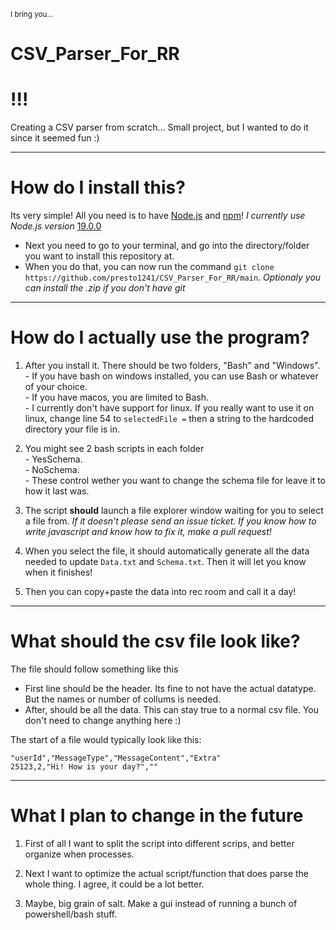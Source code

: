 <sub> I bring you... </sub>

# CSV_Parser_For_RR
# !!!
Creating a CSV parser from scratch... Small project, but I wanted to do it since it seemed fun :)

---


# How do I install this?

Its very simple! All you need is to have [Node.js](https://nodejs.org/en/download/current) and [npm](https://www.npmjs.com/)! *I currently use Node.js version* [19.0.0](https://nodejs.org/download/release/v19.0.0/)


- Next you need to go to your terminal, and go into the directory/folder you want to install this repository at.
- When you do that, you can now run the command `git clone https://github.com/presto1241/CSV_Parser_For_RR/main`. *Optionaly you can install the .zip if you don't have git*
---


# How do I actually use the program?

1. After you install it. There should be two folders, "Bash" and "Windows". <br>
  \- If you have bash on windows installed, you can use Bash or whatever of your choice. <br>
  \- If you have macos, you are limited to Bash. <br>
  \- I currently don't have support for linux. If you really want to use it on linux, change line 54 to `selectedFile =` then a string to the hardcoded directory your file is in. <br>

2. You might see 2 bash scripts in each folder <br>
   \- YesSchema. <br>
   \- NoSchema. <br>
   \- These control wether you want to change the schema file for leave it to how it last was. <br>

3. The script **should** launch a file explorer window waiting for you to select a file from. *If it doesn't please send an issue ticket. If you know how to write javascript and know how to fix it, make a pull request!*

4. When you select the file, it should automatically generate all the data needed to update `Data.txt` and `Schema.txt`. Then it will let you know when it finishes!

5. Then you can copy+paste the data into rec room and call it a day!

---

# What should the csv file look like?

The file should follow something like this
- First line should be the header. Its fine to not have the actual datatype. But the names or number of collums is needed.
- After, should be all the data. This can stay true to a normal csv file. You don't need to change anything here :)

The start of a file would typically look like this:

```
"userId","MessageType","MessageContent","Extra"
25123,2,"Hi! How is your day?",""
```
---


# What I plan to change in the future

1. First of all I want to split the script into different scrips, and better organize when processes.

2. Next I want to optimize the actual script/function that does parse the whole thing. I agree, it could be a lot better.

3. Maybe, big grain of salt. Make a gui instead of running a bunch of powershell/bash stuff.

